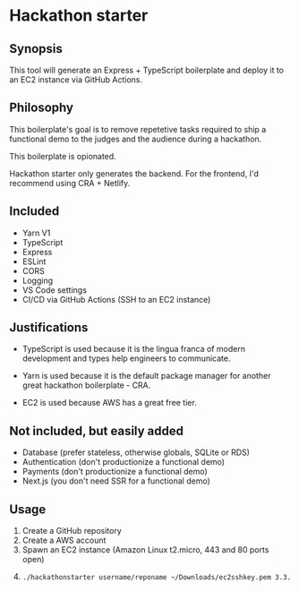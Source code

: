 # Hackathon starter

## Synopsis
This tool will generate an Express + TypeScript boilerplate and deploy it to an EC2 instance via GitHub Actions.

## Philosophy
This boilerplate's goal is to remove repetetive tasks required to ship a functional demo to the judges and the audience during a hackathon. 

This boilerplate is opionated.

Hackathon starter only generates the backend. For the frontend, I'd recommend using CRA + Netlify.

## Included
- Yarn V1
- TypeScript
- Express
- ESLint
- CORS
- Logging
- VS Code settings
- CI/CD via GitHub Actions (SSH to an EC2 instance)

## Justifications
- TypeScript is used because it is the lingua franca of modern development and types help engineers to communicate.

- Yarn is used because it is the default package manager for another great hackathon boilerplate - CRA.

- EC2 is used because AWS has a great free tier.

## Not included, but easily added
- Database (prefer stateless, otherwise globals, SQLite or RDS)
- Authentication (don't productionize a functional demo)
- Payments (don't productionize a functional demo)
- Next.js (you don't need SSR for a functional demo)

## Usage
1. Create a GitHub repository
2. Create a AWS account
3. Spawn an EC2 instance (Amazon Linux t2.micro, 443 and 80 ports open)
4. 
    ```bash
    ./hackathonstarter username/reponame ~/Downloads/ec2sshkey.pem 3.3.3.3
    ```